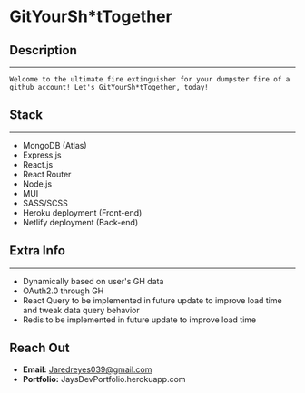# GitYourSh*tTogether

## Description
---
    Welcome to the ultimate fire extinguisher for your dumpster fire of a github account! Let's GitYourSh*tTogether, today!

## Stack
---
- MongoDB (Atlas)
- Express.js
- React.js
- React Router
- Node.js
- MUI
- SASS/SCSS
- Heroku deployment (Front-end)
- Netlify deployment (Back-end)

## Extra Info
---
- Dynamically based on user's GH data
- OAuth2.0 through GH
- React Query to be implemented in future update to improve load time and tweak data query behavior
- Redis to be implemented in future update to improve load time

## Reach Out
- **Email:** Jaredreyes039@gmail.com
- **Portfolio:** JaysDevPortfolio.herokuapp.com
